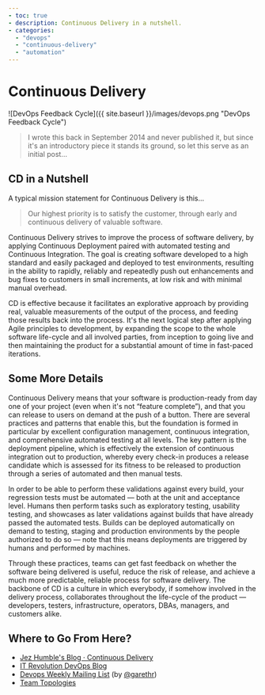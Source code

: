 ```yaml
---
- toc: true
- description: Continuous Delivery in a nutshell.
- categories:
  - "devops"
  - "continuous-delivery"
  - "automation"
---
```

# Continuous Delivery

<!--
- title: "Continuous Delivery"
- summary: "An introcution to the devops practice of CI/CD."
- badges: true
- comments: true
- image: "images/devops.png"
-->

![DevOps Feedback Cycle]({{ site.baseurl }}/images/devops.png "DevOps Feedback Cycle")

> I wrote this back in September 2014 and never published it, but since it's an introductory piece it stands its ground, so let this serve as an initial post…


## CD in a Nutshell

A typical mission statement for Continuous Delivery is this…

> Our highest priority is to satisfy the customer,
> through early and continuous delivery of valuable software.

Continuous Delivery strives to improve the process of software delivery, by applying Continuous Deployment paired with automated testing and Continuous Integration. The goal is creating software developed to a high standard and easily packaged and deployed to test environments, resulting in the ability to rapidly, reliably and repeatedly push out enhancements and bug fixes to customers in small increments, at low risk and with minimal manual overhead.

CD is effective because it facilitates an explorative approach by providing real, valuable measurements of the output of the process, and feeding those results back into the process. It's the next logical step after applying Agile principles to development, by expanding the scope to the whole software life-cycle and all involved parties, from inception to going live and then maintaining the product for a substantial amount of time in fast-paced iterations.


## Some More Details

Continuous Delivery means that your software is production-ready from day one of your project (even when it's not “feature complete”), and that you can release to users on demand at the push of a button. There are several practices and patterns that enable this, but the foundation is formed in particular by excellent configuration management, continuous integration, and comprehensive automated testing at all levels. The key pattern is the deployment pipeline, which is effectively the extension of continuous integration out to production, whereby every check-in produces a release candidate which is assessed for its fitness to be released to production through a series of automated and then manual tests.

In order to be able to perform these validations against every build, your regression tests must be automated — both at the unit and acceptance level. Humans then perform tasks such as exploratory testing, usability testing, and showcases as later validations against builds that have already passed the automated tests. Builds can be deployed automatically on demand to testing, staging and production environments by the people authorized to do so — note that this means deployments are triggered by humans and performed by machines.

Through these practices, teams can get fast feedback on whether the software being delivered is useful, reduce the risk of release, and achieve a much more predictable, reliable process for software delivery. The backbone of CD is a culture in which everybody, if somehow involved in the delivery process, collaborates throughout the life-cycle of the product — developers, testers, infrastructure, operators, DBAs, managers, and customers alike.


## Where to Go From Here?

* [Jez Humble's Blog · Continuous Delivery](https://continuousdelivery.com/about/)
* [IT Revolution DevOps Blog](https://itrevolution.com/devops-blog/)
* [Devops Weekly Mailing List](https://www.devopsweekly.com/) (by [@garethr](https://twitter.com/garethr))
* [Team Topologies](https://teamtopologies.com/)
